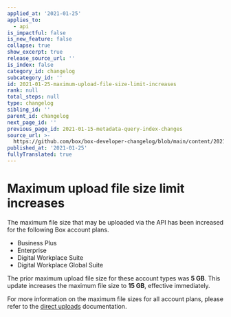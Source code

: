 ```yaml
---
applied_at: '2021-01-25'
applies_to:
  - api
is_impactful: false
is_new_feature: false
collapse: true
show_excerpt: true
release_source_url: ''
is_index: false
category_id: changelog
subcategory_id: ''
id: 2021-01-25-maximum-upload-file-size-limit-increases
rank: null
total_steps: null
type: changelog
sibling_id: ''
parent_id: changelog
next_page_id: ''
previous_page_id: 2021-01-15-metadata-query-index-changes
source_url: >-
  https://github.com/box/box-developer-changelog/blob/main/content/2021/01-25-maximum-upload-file-size-limit-increases.md
published_at: '2021-01-25'
fullyTranslated: true
---
```

# Maximum upload file size limit increases

The maximum file size that may be uploaded via the API has been increased for the following Box account plans.

<!-- more -->

* Business Plus
* Enterprise
* Digital Workplace Suite
* Digital Workplace Global Suite

The prior maximum upload file size for these account types was **5 GB**. This update increases the maximum file size to **15 GB**, effective immediately.

For more information on the maximum file sizes for all account plans, please refer to the [direct uploads][direct-uploads] documentation.

[direct-uploads]: g://uploads/direct/
